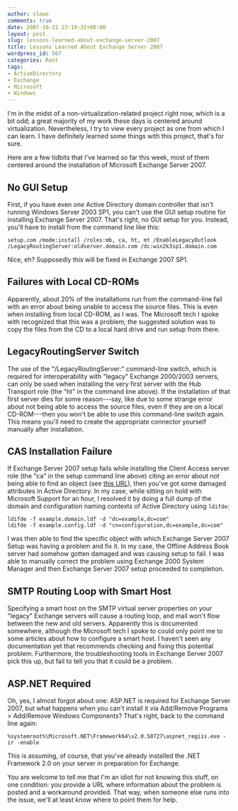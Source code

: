 ```yaml
---
author: slowe
comments: true
date: 2007-10-31 23:19:32+00:00
layout: post
slug: lessons-learned-about-exchange-server-2007
title: Lessons Learned About Exchange Server 2007
wordpress_id: 567
categories: Rant
tags:
- ActiveDirectory
- Exchange
- Microsoft
- Windows
---
```


I'm in the midst of a non-virtualization-related project right now, which is a bit odd; a great majority of my work these days is centered around virtualization. Nevertheless, I try to view every project as one from which I can learn. I have definitely learned some things with this project, that's for sure.

Here are a few tidbits that I've learned so far this week, most of them centered around the installation of Microsoft Exchange Server 2007.

## No GUI Setup

First, if you have even _one_ Active Directory domain controller that isn't running Windows Server 2003 SP1, you can't use the GUI setup routine for installing Exchange Server 2007. That's right, no GUI setup for you. Instead, you'll have to install from the command line like this:  

	setup.com /mode:install /roles:mb, ca, ht, mt /EnableLegacyOutlook /LegacyRoutingServer:oldserver.domain.com /dc:win2k3sp1.domain.com

Nice, eh? Supposedly this will be fixed in Exchange 2007 SP1.

## Failures with Local CD-ROMs

Apparently, about 20% of the installations run from the command-line fail with an error about being unable to access the source files. This is even when installing from local CD-ROM, as I was. The Microsoft tech I spoke with recognized that this was a problem; the suggested solution was to copy the files from the CD to a local hard drive and run setup from there.

## LegacyRoutingServer Switch

The use of the "/LegacyRoutingServer:" command-line switch, which is required for interoperability with "legacy" Exchange 2000/2003 servers, can only be used when installing the very first server with the Hub Transport role (the "ht" in the command line above). If the installation of that first server dies for some reason---say, like due to some strange error about not being able to access the source files, even if they are on a local CD-ROM---then you won't be able to use this command-line switch again. This means you'll need to create the appropriate connector yourself manually after installation.

## CAS Installation Failure

If Exchange Server 2007 setup fails while installing the Client Access server role (the "ca" in the setup command line above) citing an error about not being able to find an object (see [this URL](http://technet.microsoft.com/en-us/library/bb738162.aspx)), then you've got some damaged attributes in Active Directory. In my case, while sitting on hold with Microsoft Support for an hour, I resolved it by doing a full dump of the domain and configuration naming contexts of Active Directory using `ldifde`:

	ldifde -f example.domain.ldf -d "dc=example,dc=com"  
	ldifde -f example.config.ldf -d "cn=configuration,dc=example,dc=com"

I was then able to find the specific object with which Exchange Server 2007 Setup was having a problem and fix it. In my case, the Offline Address Book server had somehow gotten damaged and was causing setup to fail. I was able to manually correct the problem using Exchange 2000 System Manager and then Exchange Server 2007 setup proceeded to completion.

## SMTP Routing Loop with Smart Host

Specifying a smart host on the SMTP virtual server properties on your "legacy" Exchange servers will cause a routing loop, and mail won't flow between the new and old servers. Apparently this is documented somewhere, although the Microsoft tech I spoke to could only point me to some articles about how to configure a smart host. I haven't seen any documentation yet that recommends checking and fixing this potential problem. Furthermore, the troubleshooting tools in Exchange Server 2007 pick this up, but fail to tell you that it could be a problem.

## ASP.NET Required

Oh, yes, I almost forgot about one: ASP.NET is required for Exchange Server 2007, but what happens when you can't install it via Add/Remove Programs > Add/Remove Windows Components? That's right, back to the command line again:  

	%systemroot%\Microsoft.NET\Framework64\v2.0.50727\aspnet_regiis.exe -ir -enable

This is assuming, of course, that you've already installed the .NET Framework 2.0 on your server in preparation for Exchange.

You are welcome to tell me that I'm an idiot for not knowing this stuff, on one condition: you provide a URL where information about the problem is posted and a workaround provided. That way, when someone else runs into the issue, we'll at least know where to point them for help.

